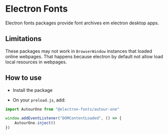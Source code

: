 # Electron Fonts

Electron fonts packages provide font archives em electron desktop apps.

## Limitations

These packages may not work in `BrowserWindow` instances that loaded online webpages. That happens because electron by default not allow load local resources in webpages.

## How to use

* Install the package

* On your `preload.js`, add:

```ts
import AutourOne from "@electron-fonts/autour-one"

window.addEventListener("DOMContentLoaded", () => {
    AutourOne.inject()
})
```